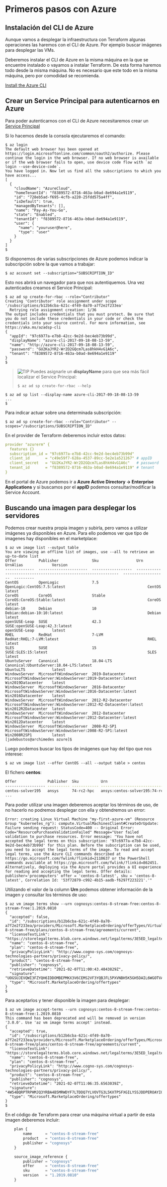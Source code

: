 # Primeros pasos con Azure

## Instalación del CLI de Azure

Aunque vamos a desplegar la infraestructura con Terraform algunas operaciones las haremos con el CLI de Azure. Por ejemplo buscar imágenes para desplegar las VMs.

Deberemos instalar el CLI de Azure en la misma máquina en la que se encuentre instalado o vayamos a instalar Terraform. De esta forma haremos todo desde la misma máquina. No es necesario que este todo en la misma máquina, pero por comodidad se recomienda.

[Install the Azure CLI](https://docs.microsoft.com/en-us/cli/azure/install-azure-cli)

## Crear un Service Principal para autenticarnos en Azure

Para poder autenticarnos con el CLI de Azure necesitaremos crear un [Service Principal](https://registry.terraform.io/providers/hashicorp/azurerm/latest/docs/guides/service_principal_client_secret)

Si lo hacemos desde la consola ejecutaremos el comando:

```console
$ az login
The default web browser has been opened at https://login.microsoftonline.com/common/oauth2/authorize. Please continue the login in the web browser. If no web browser is available or if the web browser fails to open, use device code flow with `az login --use-device-code`.
You have logged in. Now let us find all the subscriptions to which you have access...
[
  {
    "cloudName": "AzureCloud",
    "homeTenantId": "f8389572-8716-463a-b0ad-8e694a1e9119",
    "id": "728eb5ad-f695-4cfb-a220-25fdd575a4ff",
    "isDefault": true,
    "managedByTenants": [],
    "name": "Pay-As-You-Go",
    "state": "Enabled",
    "tenantId": "f8389572-8716-463a-b0ad-8e694a1e9119",
    "user": {
      "name": "youruser@here",
      "type": "user"
    }
  }
]
$ 
```

Si disponemos de varias subscripciones de Azure podemos indicar la subscripción sobre la que vamos a trabajar:

```console
$ az account set --subscription="SUBSCRIPTION_ID"
```

Esto nos abrirá un navegador para que nos autentiquemos. Una vez autenticados creamos el Service Principal:

```console
$ az ad sp create-for-rbac --role="Contributor"
Creating 'Contributor' role assignment under scope '/subscriptions/b12b6cba-621c-4f49-8a70-a7f2e2f233ea'
  Retrying role assignment creation: 1/36
The output includes credentials that you must protect. Be sure that you do not include these credentials in your code or check the credentials into your source control. For more information, see https://aka.ms/azadsp-cli
{
  "appId": "97c6977a-e7b8-42cc-9e2d-bec4eb73b99d",
  "displayName": "azure-cli-2017-09-18-08-13-59",
  "name": "http://azure-cli-2017-09-18-08-13-59",
  "password": "GU2KaJYR2-Wr2D2GQcm7Las8hkH4vG1A6c",
  "tenant": "f8389572-8716-463a-b0ad-8e694a1e9119"
}
$ 
```

> ![TIP](../imgs/tip-icon.png) Puedes asignarle un **displayName** para que sea más fácil localizar el Service Principal:
> ```console
> $ az ad sp create-for-rbac --help
> ```


```console
$ az ad sp list --display-name azure-cli-2017-09-18-08-13-59
...
$
```

Para indicar actuar sobre una determinada subscripción:

```console
$ az ad sp create-for-rbac --role="Contributor" --scopes="/subscriptions/SUBSCRIPTION_ID"
```

En el provider de Terraform deberemos incluir estos datos:

```yaml
provider "azurerm" {
  features {}
  subscription_id = "97c6977a-e7b8-42cc-9e2d-bec4eb73b99d"
  client_id       = "c49e59f7-628a-4537-89cc-5e2e1a521267" # appID
  client_secret   = "GU2KaJYR2-Wr2D2GQcm7Las8hkH4vG1A6c"   # password
  tenant_id       = "f8389572-8716-463a-b0ad-8e694a1e9119" # tenant
}
```

En el portal de Azure podemos ir a **Azure Active Directory -> Enterprise Applications** y si buscamos por el **appID** podemos consultar/modificar la Service Account.

## Buscando una imagen para desplegar los servidores

Podemos crear nuestra propia imagen y subirla, pero vamos a utilizar imágenes ya disponibles en Azure. Para ello podemos ver que tipo de imagenes hay disponibles en el marketplace:

```console
$ az vm image list --output table
You are viewing an offline list of images, use --all to retrieve an up-to-date list
Offer          Publisher               Sku                 Urn                                                             UrnAlias             Version
-------------  ----------------------  ------------------  --------------------------------------------------------------  -------------------  ---------
CentOS         OpenLogic               7.5                 OpenLogic:CentOS:7.5:latest                                     CentOS               latest
CoreOS         CoreOS                  Stable              CoreOS:CoreOS:Stable:latest                                     CoreOS               latest
debian-10      Debian                  10                  Debian:debian-10:10:latest                                      Debian               latest
openSUSE-Leap  SUSE                    42.3                SUSE:openSUSE-Leap:42.3:latest                                  openSUSE-Leap        latest
RHEL           RedHat                  7-LVM               RedHat:RHEL:7-LVM:latest                                        RHEL                 latest
SLES           SUSE                    15                  SUSE:SLES:15:latest                                             SLES                 latest
UbuntuServer   Canonical               18.04-LTS           Canonical:UbuntuServer:18.04-LTS:latest                         UbuntuLTS            latest
WindowsServer  MicrosoftWindowsServer  2019-Datacenter     MicrosoftWindowsServer:WindowsServer:2019-Datacenter:latest     Win2019Datacenter    latest
WindowsServer  MicrosoftWindowsServer  2016-Datacenter     MicrosoftWindowsServer:WindowsServer:2016-Datacenter:latest     Win2016Datacenter    latest
WindowsServer  MicrosoftWindowsServer  2012-R2-Datacenter  MicrosoftWindowsServer:WindowsServer:2012-R2-Datacenter:latest  Win2012R2Datacenter  latest
WindowsServer  MicrosoftWindowsServer  2012-Datacenter     MicrosoftWindowsServer:WindowsServer:2012-Datacenter:latest     Win2012Datacenter    latest
WindowsServer  MicrosoftWindowsServer  2008-R2-SP1         MicrosoftWindowsServer:WindowsServer:2008-R2-SP1:latest         Win2008R2SP1         latest
[jadebustos@archimedes azure]$ 
```

Luego podemos buscar los tipos de imágenes que hay del tipo que nos interese:

```console
$ az vm image list --offer CentOS --all --output table > centos
```

El fichero **centos**:

```bash
Offer              Publisher  Sku          Urn                                        Version
------------------ ---------- ------------ ------------------------------------------ ---------
centos-solver195   ansys      74-rc2-hpc   ansys:centos-solver195:74-rc2-hpc:1.20.14  1.20.14
...
```

Para poder utilizar una imagen deberemos aceptar los términos de uso, de no hacerlo no podremos desplegar con ella y obtendremos un error:

```
Error: creating Linux Virtual Machine "my-first-azure-vm" (Resource Group "kubernetes_rg"): compute.VirtualMachinesClient#CreateOrUpdate: Failure sending request: StatusCode=400 -- Original Error: Code="ResourcePurchaseValidationFailed" Message="User failed validation to purchase resources. Error message: 'You have not accepted the legal terms on this subscription: '97c6977a-e7b8-42cc-9e2d-bec4eb73b99d' for this plan. Before the subscription can be used, you need to accept the legal terms of the image. To read and accept legal terms, use the Azure CLI commands described at https://go.microsoft.com/fwlink/?linkid=2110637 or the PowerShell commands available at https://go.microsoft.com/fwlink/?linkid=862451. Alternatively, deploying via the Azure portal provides a UI experience for reading and accepting the legal terms. Offer details: publisher='procomputers' offer = 'centos-8-latest', sku = 'centos-8-latest', Correlation Id: '53f72879-c992-4b15-aadb-f6297f223221'.'"
```

Utilizando el valor de la column **Urn** podemos obtener información de la imagen y consultar los términos de uso:

```console
$ az vm image terms show --urn cognosys:centos-8-stream-free:centos-8-stream-free:1.2019.0810
{
  "accepted": false,
  "id": "/subscriptions/b12b6cba-621c-4f49-8a70-a7f2e2f233ea/providers/Microsoft.MarketplaceOrdering/offerTypes/VirtualMachine/publishers/cognosys/offers/centos-8-stream-free/plans/centos-8-stream-free/agreements/current",
  "licenseTextLink": "https://storelegalterms.blob.core.windows.net/legalterms/3E5ED_legalterms_COGNOSYS%253a24CENTOS%253a2D8%253a2DSTREAM%253a2DFREE%253a24CENTOS%253a2D8%253a2DSTREAM%253a2DFREE%253a24CCYSNQWELVORSIA5MDTVHE6FPIZ5GCO3T6OUM53IUP4XFKJY2B4QTN6L43QJMNSF7SRMTP24UPT5LWRG35IQ7SJVHFMLGFEXMXKVQGI.txt",
  "name": "centos-8-stream-free",
  "plan": "centos-8-stream-free",
  "privacyPolicyLink": "http://www.cogno-sys.com/cognosys-technologies-partners/privacy-policy/",
  "product": "centos-8-stream-free",
  "publisher": "cognosys",
  "retrieveDatetime": "2021-02-07T11:00:43.4843829Z",
  "signature": "UOGSUJEVQWI3FZYQH6IDDOMBEPMKX3V6CEMS2VF3YQBJFL5PXVNBH5K5GH5DAIL6WGOTVAI2NFD3HLFAXHD57OG7KU5TSZBE4OLLA5A",
  "type": "Microsoft.MarketplaceOrdering/offertypes"
}
$ 
```

Para aceptarlos y tener disponible la imagen para desplegar:

```console
$ az vm image accept-terms --urn cognosys:centos-8-stream-free:centos-8-stream-free:1.2019.0810
This command has been deprecated and will be removed in version '3.0.0'. Use 'az vm image terms accept' instead.
{
  "accepted": true,
  "id": "/subscriptions/b12b6cba-621c-4f49-8a70-a7f2e2f233ea/providers/Microsoft.MarketplaceOrdering/offerTypes/Microsoft.MarketplaceOrdering/offertypes/publishers/cognosys/offers/centos-8-stream-free/plans/centos-8-stream-free/agreements/current",
  "licenseTextLink": "https://storelegalterms.blob.core.windows.net/legalterms/3E5ED_legalterms_COGNOSYS%253a24CENTOS%253a2D8%253a2DSTREAM%253a2DFREE%253a24CENTOS%253a2D8%253a2DSTREAM%253a2DFREE%253a24CCYSNQWELVORSIA5MDTVHE6FPIZ5GCO3T6OUM53IUP4XFKJY2B4QTN6L43QJMNSF7SRMTP24UPT5LWRG35IQ7SJVHFMLGFEXMXKVQGI.txt",
  "name": "centos-8-stream-free",
  "plan": "centos-8-stream-free",
  "privacyPolicyLink": "http://www.cogno-sys.com/cognosys-technologies-partners/privacy-policy/",
  "product": "centos-8-stream-free",
  "publisher": "cognosys",
  "retrieveDatetime": "2021-02-07T11:06:35.6563039Z",
  "signature": "4W54BQRPTRPHMJQ3YRBA4B5MRWDYF7LTDDQ7YLVOVTG3L5KXTPSFXGILYSSJDDPEROAYIQJZX6Q2IUXHU3WBHJ4FEGSDNV7ANML7GXI",
  "type": "Microsoft.MarketplaceOrdering/offertypes"
}
$ 
```

En el código de Terraform para crear una máquina virtual a partir de esta imagen deberemos incluir:

```terraform
    plan {
        name      = "centos-8-stream-free"
        product   = "centos-8-stream-free"
        publisher = "cognosys"
    }

    source_image_reference {
        publisher = "cognosys"
        offer     = "centos-8-stream-free"
        sku       = "centos-8-stream-free"
        version   = "1.2019.0810"
    }
```